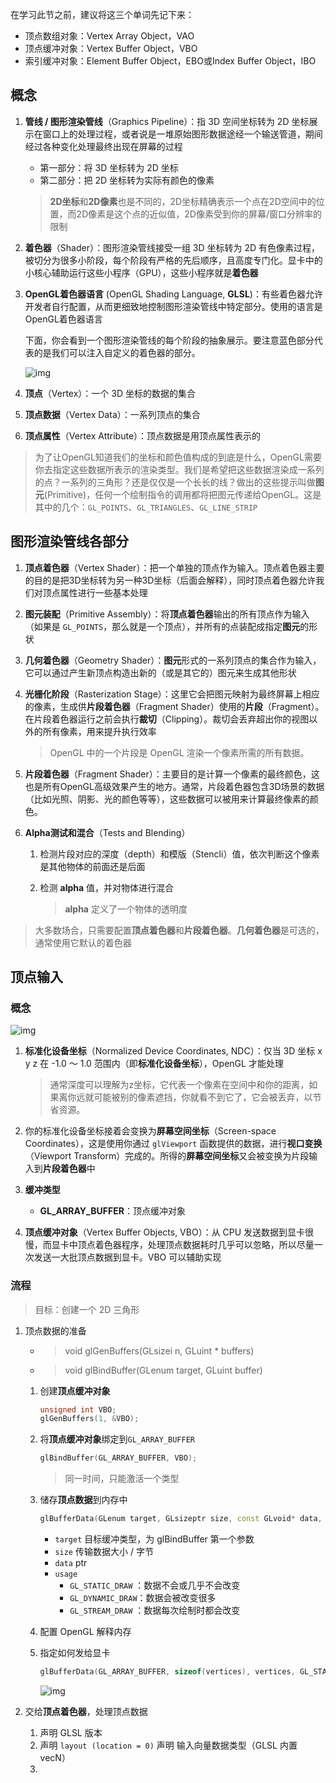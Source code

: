 在学习此节之前，建议将这三个单词先记下来：

+ 顶点数组对象：Vertex Array Object，VAO
+ 顶点缓冲对象：Vertex Buffer Object，VBO
+ 索引缓冲对象：Element Buffer Object，EBO或Index Buffer Object，IBO



## 概念

1. **管线 / 图形渲染管线**（Graphics Pipeline）：指 3D 空间坐标转为 2D 坐标展示在窗口上的处理过程，或者说是一堆原始图形数据途经一个输送管道，期间经过各种变化处理最终出现在屏幕的过程

   + 第一部分：将 3D 坐标转为 2D 坐标
   + 第二部分：把 2D 坐标转为实际有颜色的像素

   > **2D坐标**和**2D像素**也是不同的，2D坐标精确表示一个点在2D空间中的位置，而2D像素是这个点的近似值，2D像素受到你的屏幕/窗口分辨率的限制

2. **着色器**（Shader）：图形渲染管线接受一组 3D 坐标转为 2D 有色像素过程，被切分为很多小阶段，每个阶段有严格的先后顺序，且高度专门化。显卡中的小核心辅助运行这些小程序（GPU），这些小程序就是**着色器**

3. **OpenGL着色器语言** (OpenGL Shading Language, **GLSL**)：有些着色器允许开发者自行配置，从而更细致地控制图形渲染管线中特定部分。使用的语言是OpenGL着色器语言

   下面，你会看到一个图形渲染管线的每个阶段的抽象展示。要注意蓝色部分代表的是我们可以注入自定义的着色器的部分。

   <img src="https://learnopengl-cn.github.io/img/01/04/pipeline.png" alt="img" style="zoom:100%;" />

4. **顶点**（Vertex）：一个 3D 坐标的数据的集合

5. **顶点数据**（Vertex Data）：一系列顶点的集合

6. **顶点属性**（Vertex Attribute）：顶点数据是用顶点属性表示的



> 为了让OpenGL知道我们的坐标和颜色值构成的到底是什么，OpenGL需要你去指定这些数据所表示的渲染类型。我们是希望把这些数据渲染成一系列的点？一系列的三角形？还是仅仅是一个长长的线？做出的这些提示叫做**图元**(Primitive)，任何一个绘制指令的调用都将把图元传递给OpenGL。这是其中的几个：`GL_POINTS`、`GL_TRIANGLES`、`GL_LINE_STRIP`



## 图形渲染管线各部分

1. **顶点着色器**（Vertex Shader）：把一个单独的顶点作为输入。顶点着色器主要的目的是把3D坐标转为另一种3D坐标（后面会解释），同时顶点着色器允许我们对顶点属性进行一些基本处理

2. **图元装配**（Primitive Assembly）：将**顶点着色器**输出的所有顶点作为输入（如果是 `GL_POINTS`，那么就是一个顶点），并所有的点装配成指定**图元**的形状

3. **几何着色器**（Geometry Shader）：**图元**形式的一系列顶点的集合作为输入，它可以通过产生新顶点构造出新的（或是其它的）图元来生成其他形状

4. **光栅化阶段**（Rasterization Stage）：这里它会把图元映射为最终屏幕上相应的像素，生成供**片段着色器**（Fragment Shader）使用的**片段**（Fragment）。在片段着色器运行之前会执行**裁切**（Clipping）。裁切会丢弃超出你的视图以外的所有像素，用来提升执行效率

   > OpenGL 中的一个片段是 OpenGL 渲染一个像素所需的所有数据。

5. **片段着色器**（Fragment Shader）：主要目的是计算一个像素的最终颜色，这也是所有OpenGL高级效果产生的地方。通常，片段着色器包含3D场景的数据（比如光照、阴影、光的颜色等等），这些数据可以被用来计算最终像素的颜色。

6. **Alpha测试和混合**（Tests and Blending）

   1. 检测片段对应的深度（depth）和模版（Stencli）值，依次判断这个像素是其他物体的前面还是后面

   2. 检测 **alpha** 值，并对物体进行混合

      > **alpha** 定义了一个物体的透明度

> 大多数场合，只需要配置**顶点着色器**和**片段着色器**。**几何着色器**是可选的，通常使用它默认的着色器



## 顶点输入

### 概念

<img src="https://learnopengl-cn.github.io/img/01/04/pipeline.png" alt="img" style="zoom:100%;" />



1. **标准化设备坐标**（Normalized Device Coordinates, NDC）：仅当 3D 坐标 x y z 在 -1.0 ～ 1.0 范围内（即**标准化设备坐标**），OpenGL 才能处理

   >  通常深度可以理解为z坐标，它代表一个像素在空间中和你的距离，如果离你远就可能被别的像素遮挡，你就看不到它了，它会被丢弃，以节省资源。



2. 你的标准化设备坐标接着会变换为**屏幕空间坐标**（Screen-space Coordinates），这是使用你通过 `glViewport` 函数提供的数据，进行**视口变换**（Viewport Transform）完成的。所得的**屏幕空间坐标**又会被变换为片段输入到**片段着色器**中



3. **缓冲类型**

   + **GL_ARRAY_BUFFER**：顶点缓冲对象

   

4. **顶点缓冲对象**（Vertex Buffer Objects, VBO）：从 CPU 发送数据到显卡很慢，而显卡中顶点着色器程序，处理顶点数据耗时几乎可以忽略，所以尽量一次发送一大批顶点数据到显卡。VBO 可以辅助实现

   

   



### 流程

> 目标：创建一个 2D 三角形

1. 顶点数据的准备

   + > void glGenBuffers(GLsizei n, GLuint * buffers)

   + > void glBindBuffer(GLenum target, GLuint buffer)

   1. 创建**顶点缓冲对象**

      ```c++
      unsigned int VBO;
      glGenBuffers(1, &VBO);
      ```

   2. 将**顶点缓冲对象**绑定到`GL_ARRAY_BUFFER`

      ```c++
      glBindBuffer(GL_ARRAY_BUFFER, VBO);
      ```

      > 同一时间，只能激活一个类型

   3. 储存**顶点数据**到内存中

      ```c++
      glBufferData(GLenum target, GLsizeptr size, const GLvoid* data, GLenum usage)
      ```

      + `target` 目标缓冲类型，为 glBindBuffer 第一个参数
      + `size` 传输数据大小 / 字节
      + `data` ptr
      + `usage`
        + `GL_STATIC_DRAW` ：数据不会或几乎不会改变
        + `GL_DYNAMIC_DRAW`：数据会被改变很多
        + `GL_STREAM_DRAW` ：数据每次绘制时都会改变

   4. 配置 OpenGL 解释内存

   5. 指定如何发给显卡

      ```c++
      glBufferData(GL_ARRAY_BUFFER, sizeof(vertices), vertices, GL_STATIC_DRAW);
      ```

      

      <img src="https://learnopengl-cn.github.io/img/01/04/pipeline.png" alt="img" style="zoom:100%;" />

2. 交给**顶点着色器**，处理顶点数据

   1. 声明 GLSL 版本
   2. 声明 `layout (location = 0)` 声明 输入向量数据类型（GLSL 内置 vecN）
   3. 


